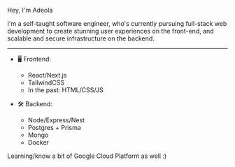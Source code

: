 
Hey, I'm Adeola

I'm a self-taught software engineer, who's currently pursuing full-stack web development to create stunning user experiences on the front-end, and scalable and secure infrastructure on the backend.

---

<!-- <a href="https://discord.com/users/705665813994012695">
  <img src="https://lanyard-profile-readme.vercel.app/api/705665813994012695?hideTimestamp=true&idleMessage=Just%20chillin'%20at%20the%20moment..." align="right" />
</a> -->

- 🖥️ Frontend:
  - React/Next.js
  - TailwindCSS
  - In the past: HTML/CSS/JS

- 🛠 Backend:
  - Node/Express/Nest
  - Postgres + Prisma
  - Mongo
  - Docker

Learning/know a bit of Google Cloud Platform as well :)

